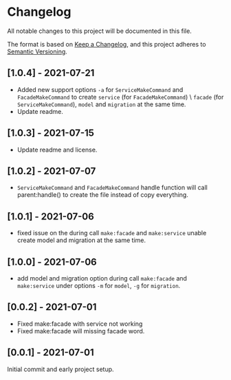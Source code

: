 # Changelog
All notable changes to this project will be documented in this file.

The format is based on [Keep a Changelog](https://keepachangelog.com/en/1.0.0/),
and this project adheres to [Semantic Versioning](https://semver.org/spec/v2.0.0.html).

## [1.0.4] - 2021-07-21
- Added new support options `-a` for `ServiceMakeCommand` and `FacadeMakeCommand` to create `service` (for `FacadeMakeCommand`) \ `facade` (for `ServiceMakeCommand`), `model` and `migration` at the same time.
- Update readme.

## [1.0.3] - 2021-07-15
- Update readme and license.

## [1.0.2] - 2021-07-07
- `ServiceMakeCommand` and `FacadeMakeCommand` handle function will call parent:handle() to create the file instead of copy everything.

## [1.0.1] - 2021-07-06
- fixed issue on the during call `make:facade` and `make:service` unable create model and migration at the same time.

## [1.0.0] - 2021-07-06
- add model and migration option during call `make:facade` and `make:service` under options `-m` for `model`, `-g` for `migration`.

## [0.0.2] - 2021-07-01
- Fixed make:facade with service not working
- Fixed make:facade will missing facade word.

## [0.0.1] - 2021-07-01
Initial commit and early project setup.